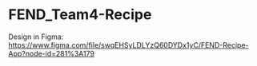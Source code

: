 # FEND_Team4-Recipe

Design in Figma: https://www.figma.com/file/swqEHSyLDLYzQ60DYDx1yC/FEND-Recipe-App?node-id=281%3A179

